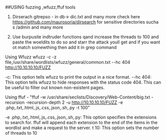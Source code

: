 ##USING fuzzing ,wfuzz,ffuf tools
 1) Dirserach gitrepso - in   db-> dic.txt  and many more check here https://github.com/maurosoria/dirsearch for sensitive directories sucha s /admin and many more

2) Use burpusite indtruder functions qand increase the threads to 100 and paste the woeldits to do so and starr the attack youll get and if you want ot match somewthing then add it in grep command 

Using Wfuzz 
wfuzz -c -z file,/usr/share/wordlists/wfuzz/general/common.txt --hc 404 http://10.10.10.10/FUZZ

-c: This option tells wfuzz to print the output in a nice format.
--hc 404: This option tells wfuzz to hide responses with the status code 404. This can be useful to filter out known non-existent pages.

Using ffuf -
"ffuf -w /usr/share/seclists/Discovery/Web-Content/big.txt  -recursion -recursion-depth 2   -u http://10.10.10.10/FUZZ -e .php,.txt,.html,.js,.css,.json,.sh,.py -t 100"

-e .php,.txt,.html,.js,.css,.json,.sh,.py: This option specifies the extensions to search for. ffuf will append each extension to the end of the items in the wordlist and make a request to the server.
t 10: This option sets the number of threads to 10
